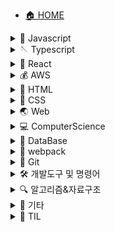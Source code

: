 - [🏠 HOME](/)

<details>
    <summary>🐤 Javascript</summary>

- - [JavaScript란](JavaScript\Javascript란.md)
- - [1바이트는 왜 8비트인가](JavaScript/1바이트는_왜_8비트인가.md)
- - [타입 변환과 단축 평가](JavaScript/타입-변환과-단축-평가.md)
- - [RegExp](JavaScript/RegExp.md)
- - [모듈](JavaScript/모듈.md)
- - [제너레이터-async-await](JavaScript/제너레이터-async-await.md)
- - [DOMContentLoaded, load 이벤트](JavaScript/DOMContentLoaded,load-이벤트.md)

</details>

<details>
    <summary>🪡 Typescript</summary>

- - [Typescript란?](Typescript/Typescript란.md)
- - [개발환경](Typescript/개발-환경.md)
- - [tsconfig.json](Typescript/tsconfig.json.md)
- - [타입 기본](Typescript/타입-기본.md)
- - [인터페이스](Typescript/인터페이스.md)
- - [타입 별칭(Type Aliases)과 인터페이스와의 차이](<Typescript/타입-별칭(Type-Aliases)과-인터페이스와의-차이.md>)
- - [제네릭(Generic)](<Typescript/제네릭(Generic).md>)

</details>

<details>
    <summary>💎 React</summary>

- - [React를 사용하는 이유](React/React를-사용하는-이유.md)
- - [Virtual DOM](React/Virtual-DOM.md)
- - [JSX](React/JSX.md)
- - [컴포넌트(Component)](React/컴포넌트-Component.md)
- - [이벤트 핸들링](React/이벤트-핸들링.md)
- - [ref(클래스 컴포넌트)](React/ref.md)
- - [라이프사이클 메서드(Lifecycle method)](React/라이프사이클-메서드.md)
- - [Hooks](React/Hooks.md)
- - [클래스 컴포넌트와 함수 컴포넌트](React/클래스-컴포넌트와-함수-컴포넌트.md)
- - [Router](React/Router.md)

</details>

<details>
    <summary>💰 AWS</summary>

- - [EC2 + Github Actions로 Next.js 배포 및 자동화(CI/CD) - 1편: AWS EC2 생성 및 설정](<AWS/EC2+GithubAction으로-Next.js-배포-및-자동화(CI,CD)-1편.md>)

</details>

<details>
    <summary>📝 HTML</summary>

- - [인용문(q, blockquote)](HTML/인용문-q,blockquote.md)
- - [abbr](HTML/abbr.md)
- - [dl, dt, dd](HTML/dl,dt,dd.md)
- - [aria-hidden](HTML/aria-hidden.md)
- - [figure](HTML/figure.md)
- - [form태그 내부의 접근성](HTML/form태그-내부의-접근성.md)
- - [HTML5 markup](HTML/HTML5-markup.md)

</details>

<details>
    <summary>🎨 CSS</summary>

- - [a11y-hidden](CSS/a11y-hidden.md)
- - [box-sizing](CSS/box-sizing.md)
- - [float](CSS/float.md)
- - [margin collapse](CSS/margin-collapse.md)
- - [vertical-align](CSS/vertical-align.md)
- - [white-space](CSS/white-space.md)

</details>

<details>
    <summary>🌏 Web</summary>

- - [pixel](Web/pixel.md)
- - [웹 폰트](Web/웹-폰트.md)

</details>

<details>
    <summary>💻 ComputerScience</summary>

- - [인터프리터언어와 컴파일러언어](ComputerScience/인터프리터언어와-컴파일러언어.md)
- - [프로세스(process)](ComputerScience/프로세스-process.md)
- - [멀티 프로세스와 멀티 스레드](ComputerScience/멀티-프로세스와-멀티-스레드.md)

</details>

<details>
    <summary>💾 DataBase</summary>

- - [데이터 베이스의 개요](database/데이터-베이스의-개요.md)
- - [AWS-EC2-인스턴스-생성](database/AWS-EC2-인스턴스-생성.md)
- - [EC2인스턴스에 MongoDB 설치 및 GUI 사용법](database/EC2인스턴스에-MongoDB-설치.md)
- - [CyberDuck GUI로 서버에 파일 전송하기](database/cyberDuck-GUI로-서버에-파일-전송하기.md)

</details>

<details>
    <summary>🧊 webpack</summary>

- - [webpack](Webpack/webpack.md)

</details>

<details>
    <summary>📸 Git</summary>

- - [브랜치 이름 변경 및 기본 브랜치 설정](Git/브랜치-이름-변경-및-기본-브랜치-설정.md)
- - [git open](Git/git-open.md)
- - [git LFS(Large File Storage)](Git/git-LFS-Large-File-Storage.md)

</details>

<details>
    <summary>🛠 개발도구 및 명령어</summary>

- - [code명령어 사용법, VSCode를 git기본 에디터로 사용하기](개발도구&명령어/MAC-OS에서-code명령-사용법과-VSCode를-git의-기본-에디터로-사용하기.md)
- - [HTMLHINT](개발도구&명령어/HTMLHint.md)
- - [editorConfig](개발도구&명령어/editorConfig.md)
- - [Shell 명령어 (CLI)](개발도구&명령어/shell명령어.md)

</details>

<details>
    <summary>🔍 알고리즘&자료구조</summary>

- - [자료구조](알고리즘&자료구조/자료구조.md)
- - [알고리즘](알고리즘&자료구조/알고리즘.md)
- - [이진검색](알고리즘&자료구조/이진검색.md)
- - [for문을 활용한 별 찍기](알고리즘&자료구조/for문을-활용한-별찍기.md)
- - [양방향 연결 리스트 (Doubly Linked List)](알고리즘&자료구조/DoublyLinkedList.md)
- - [진법 변환](알고리즘&자료구조/진법-변환.md)
- - [Big-O Notation](알고리즘&자료구조/Big-O-Notation.md)

</details>

<details>
    <summary>🎸 기타</summary>

- - [Hexo블로그 만들기](기타/hexo블로그-만들기.md)

</details>

<details>
    <summary>📖 TIL</summary>

<details class="sub-details">
    <summary>2021년 8월</summary>

- - [202108011 Container, Presentational 디자인 패턴, Atomic 디자인 패턴](TIL/20210811-TIL-Container,Presentational-디자인-패턴,Atomic-디자인-패턴.md)
- - [20210809 타입스크립트 책 정독 시작, 코드 스플리팅 적용, useCallback과 React.memo](TIL/20210809-TIL-타입스크립트-책-정독-시작,코드-스플리팅-적용,useCallback과-React.memo.md)
- - [20210804 코드 스플리팅, 블랙커피 스터디 끝, 방황중](TIL/20210804-TIL-코드-스플리팅,블랙커피-스터디-끝,방황중.md)
- - [20210803 cypress 문서 초반부 읽기, ts-react-redux-thunk](TIL/20210803-TIL-cypress-문서-초반부-읽기,ts-react-redux-thunk.md)
- - [20210802 cypress기본, typesafe-actions](TIL/20210802-TIL-cypress기본,typesafe-actions.md)

</details>

<details class="sub-details">
    <summary>2021년 7월</summary>

- - [20210726 node LTS, React.memo](TIL/20210726-TIL-node-LTS,React-memo.md)
- - [20210719 Snackbar UI, 나만의 유튜브 강의실 2단계 완성](TIL/20210719-TIL-Snackbar-UI,나만의-유튜브-강의실-2단계-완성.md)
- - [20210716 라우팅 설정, 기타 버그 수정](TIL/20210716-TIL-라우팅-설정,기타-버그-수정.md)
- - [20210715 diff알고리즘 적용, redux-saga](TIL/20210715-TIL-diff알고리즘-적용,redux-saga.md)
- - [20210714 타입별칭, 제네릭, 블랙커피 스터디 온라인세션](TIL/20210714-TIL-타입별칭,제네릭,블랙커피-스터디-온라인세션.md)
- - [20210713 나만의 유튜브 강의실 1단계 미션 완료](TIL/20210713-TIL-나만의-유튜브-강의실-1단계-미션-완료.md)
- - [20210712 클래스와 함수 컴포넌트, 나만의 유튜브 강의실)](TIL/20210712-TIL-클래스와-함수-컴포넌트,나만의-유튜브-강의실.md)
- - [20210709 타입 단언, 타입 가드](TIL/20210709-TIL-타입-단언,타입-가드.md)
- - [20210708 타입스크립트 개념 정리, 상황에 맞는 프레임워크 선택](TIL/20210708-TIL-타입스크립트-개념-정리,상황에-맞는-프레임워크-선택.md)
- - [20210707 자바스크립트에서의 간단한 상태관리](TIL/20210707-TIL-자바스크립트에서의-간단한-상태관리.md)
- - [20210706 redux와 상태관리 패턴](TIL/20210706-TIL-redux와-상태관리-패턴.md)
- - [20210701 반응형 프로그래밍, 프로그래머스 실력체크](TIL/20210701-TIL-반응형-프로그래밍,프로그래머스-실력체크.md)

</details>

<details class="sub-details">
    <summary>2021년 6월</summary>

- - [20210629 diff 알고리즘 따라하기, 반응형 프로그래밍](TIL/20210629-TIL-diff-알고리즘-따라하기,반응형-프로그래밍.md)
- - [20210628 TypeScript인강, 옵저버 패턴](TIL/20210628-TIL-TypeScript인강,옵저버-패턴.md)
- - [20210625 TypeScript 고급타입, frameworkless routing](TIL/20210625-TIL-TypeScript-고급타입,frameworkless-routing.md)
- - [20210624 스터디카페 탐방, TypeScript인강, HTTP요청](TIL/20210624-TIL-스터디카페-탐방,TypeScript인강,HTTP요청.md)
- - [20210623 공부환경 개선, TypeScript기초, 웹 컴포넌트](TIL/20210623-TIL-공부환경-개선,TypeScript기초,웹-컴포넌트.md)
- - [20210618 렌더링 엔진의 설계, 가상DOM과 diff알고리즘](TIL/20210618-TIL-렌더링-엔진의-설계,가상DOM과-diff알고리즘.md)
- - [20210615 Set, Greedy](TIL/20210616-TIL-Set,Greedy.md)
- - [20210610 autocomplete, 잡생각](TIL/20210610-TIL-autocomplete,잡생각.md)
- - [20210609 블랙커피 스터디 두번째 온라인 세션](TIL/20210609-TIL-블랙커피-스터디-두번째-온라인-세션.md)
- - [20210608 네카라쿠배 조교 면접, 지하철 노선도 SPA화 완성, JSON server 적용](TIL/20210608-TIL-네카라쿠배-조교-면접,지하철-노선도-SPA화-완성,JSON-server-적용.md)
- - [20210607 vanila js로 CSR, SPA 적용](TIL/20210607-TIL-vanila-js로-CSR,SPA-적용.md)
- - [20210604 webpack기본 설정 완료, postcss, url-loader](TIL/20210604-TIL-webpack기본-설정-완료,postcss,url-loader.md)
- - [20210603 webpack 공부 및 설정 연습](TIL/20210603-TIL-webpack-공부-및-설정-연습.md)
- - [20210602 블랙커피 스터디 온라인세션](TIL\20210602-TIL-블랙커피-스터디-온라인세션.md)

</details>

<details class="sub-details">
    <summary>2021년 5월</summary>

- - [20210531 scroll이벤트 무한스크롤, innerHTML 이벤트 바인딩](TIL/20210531-TIL-scroll이벤트-무한스크롤,innerHTML이벤트-바인딩.md)
- - [20210530 Devfolio 프로젝트 회고, 블랙커피 스터디 미션 수행](TIL/20210530-TIL-Devfolio-프로젝트-회고,블랙커피-스터디-미션-수행.md)
- - [20210529 Devfolio배포, 블랙커피 스터디 미션 프로젝트 초기설정](TIL/20210529-TIL-Devfolio배포,블랙커피-스터디-미션-프로젝트-초기설정.md)
- - [20210528 Devfolio version2 끝](TIL/20210528-TIL-Devfolio-version2-끝.md)
- - [20210527 프로젝트 조회 페이지 리팩토링 완료, 제목 기준 검색 api생성, jwt verify](TIL/20210527-TIL-프로젝트-조회-페이지-리팩토링-완료,제목-기준-검색-api생성,jwt-verify.md)
- - [20210526 프로젝트 조회 페이지 리팩토링, 블랙커피 스터디 시작](TIL/20210526-TIL-프로젝트-조회-페이지-리팩토링,블랙커피-스터디-시작.md)
- - [20210525 팀원목록 조회 UI와 기능 구현](TIL\20210525-TIL-팀원목록-조회-UI와-기능-구현.md)
- - [20210524 무한스크롤, 팀원 목록 추가 api, 프로젝트 조회 페이지 뷰포트 변경](TIL\20210524-TIL-무한스크롤,팀원-목록-추가api,프로젝트-조회-페이지-뷰포트-변경.md)
- - [20210521 MySQL JOIN개념 공부 및 쿼리문 작성, IntersectionObserver 무한스크롤](TIL/20210521-TIL-MySQL-JOIN개념-공부-및-쿼리문-작성,IntersectionObserver-무한스크.md)
- - [20210520 대댓글 Update, Delete, 무한스크롤 시크릿코드 강의 시청, 디바운스 리마인드](TIL/20210520-TIL-대댓글-Update,Delete,무한스크롤-시크릿코드-강의-시청,디바운스-리마인드.md)
- - [20210519 대댓글 Create, Read](TIL/20210519-TIL-대댓글-Create,Read.md)
- - [20210518 댓글 Create, Read, UserNavigator수정, JS 기초다지기](TIL/20210518-TIL-댓글-Create,Read,UserNavigator수정,-JS-기초다지기.md)
- - [20210517 댓글 테이블 설계 및 변경, JS 계산기 예제](TIL/20210517-TIL-댓글-테이블-설계,JS계산기-예제.md)
- - [20210511 useDetectViewport를 media쿼리로 리팩토링](TIL/20210511-TIL-useDetectViewport를-media쿼리로-리팩토링.md)
- - [20210510 S3 버그픽스, MySQL인코딩 타입 변경](TIL/20210510-TIL-S3버그픽스,MySQL인코딩-타입-변경.md)

</details>

<details class="sub-details">
    <summary>2021년 4월</summary>

- - [React프로젝트 회고 20210409 ~ 20210430](TIL/React프로젝트-회고.md)
- - [20210427 프로젝트 수정 삭제 api, 포트폴리오 수정 api, 회원 탈퇴 api 생성, 404페이지 생성](TIL/20210427-TIL프로젝트-수정-삭제-api,포트폴리오-수정-api,회원-탈퇴-api-생성,404페이지-생성.md)
- - [20210426 프로젝트 배포 테스트, 회원가입 버그 수정](TIL/20210426-TIL프로젝트-배포-테스트,회원가입-버그-수정.md)
- - [20210422 프로젝트 트러블 슈팅, 프로폴리오 페이지의 레이아웃 작업](TIL/20210422-TIL-프로젝트-트러블-슈팅,프로폴리오-페이지의-레이아웃-작업.md)
- - [20210421 프로젝트 조회 api 생성, api문서 작성, 프로젝트 좋아요 api생성](TIL/20210421-TIL-프로젝트-조회-api-생성,api문서-작성,프로젝트-좋아요-api생성.md)
- - [20210419 유저 네비게이터 메뉴, 프로젝트 Link 처리, 홈페이지 유저 인터렉션 적용](TIL/20210419-TIL-유저-네비게이터-메뉴,프로젝트-Link-처리,홈페이지-유저-인터렉션-적용.md)
- - [20210415 Github회원가입, ec2인스턴스에 서버 구동, styled-components 버그픽스](TIL/20210415-TIL-Github회원가입,ec2인스턴스에-서버-구동,styled-components-버그픽스.md)
- - [20210414 프로젝트 기획문서 작성, passport.js 리팩토링, Footer 컴포넌트, Page 컴포넌트 생성](TIL/20210414-TIL-프로젝트-기획문서-작성,passport.js-리팩토링,Footer-컴포넌트,Page-컴포넌트-생성.md)
- - [20210413 Header컴포넌트, passport.js, 라우트 설정](TIL/20210413-TIL-Header컴포넌트,passport.js,라우트-설정.md)
- - [20210412 JWT토근 발급, MySQL연동하여 일반 회원가입, 로그인 구현](TIL/20210412-TIL-JWT토근-발급,MySQL연동하여-일반-회원가입,로그인-구현.md)
- - [20210411 데이터 베이스 테이블 설계 및 생성, S3에 이미지 업로드](TIL/20210411-TIL-데이터-베이스-테이블-설계-및-생성,S3에-이미지-업로드.md)
- - [20210410 프로젝트 파일 배포, 제품 백로그 정리, wiki 작성](TIL/20210410-TIL-프로젝트-파일-배포,제품-백로그-정리,wiki-작성.md)
- - [20210409 final프로젝트 시작](TIL/20210409-TIL-final프로젝트-시작.md)
- - [20210401 redux-thunk](TIL/20210401-redux-thunk.md)

</details>

<details class="sub-details">
    <summary>2021년 3월</summary>

- - [20210331 firestore, graph 자료구조](TIL/20210331-firestore,graph자료구조.md)
- - [20210330 ReactDOM.portal, forwardRef, firebase 인증](TIL/20210330-ReactDOM.portal,forwardRef,firebase-인증.md)
- - [20210329 redux, 페이지 교체 알고리즘](TIL/20210329-redux,페이지-교체-알고리즘.md)
- - [20210326 useContext, HOC](TIL/20210326-useContext,HOC.md)
- - [20210325 Context API와 여러가지 개발지식](TIL/20210325-Context-API와-여러가지-개발지식.md)
- - [20210324 React Router, 완전 이진 트리 순회 및 검색](TIL/20210324-React-Router,완전-이진-트리-순회-및-검색.md)
- - [20210323 구조 분해 할당 기본값 설정](TIL/20210323-구조-분해-할당-기본값-설정.md)
- - [20210322 커리어 초기 면담](TIL/20210322-커리어-초기-면담,가상-메모리.md)
- - [20210321 coupangpage, movie finder](TIL/20210321-coupangpage,movie-finder.md)
- - [20210320 useCallback, useRef](TIL/20210320-useCallback,useRef.md)
- - [20210319 compound component, useState콜백, useEffect](TIL/20210319-compound-component,useState콜백,useEffect.md)
- - [20210318 Lifting State Up, pointer-events](TIL/20210318-Lifting-State-Up,pointer-events.md)
- - [20210317 LinkedList, Stack, Queue](TIL/20210317-LinkedList,Stack,Queue.md)
- - [20210316 MongoDB, 데이터베이스 백업](TIL/20210316-MongoDB,database-backup.md)
- - [20210315 라이프사이클 메서드, 멀티 스레드, 가상 메모리](TIL/20210315-라이프사이클-메서드,멀티스레드,가상-메모리.md)
- - [20210312 ref, 애드온, sass모듈](TIL/20210312-ref,애드온,sass모듈.md)
- - [20210311 CDD, StoryBook, type검사](TIL/20210311-CDD,StoryBook,type검사.md)
- - [20210310 컴포넌트 현강, 알고리즘 복잡도](TIL/20210310-컴포넌트-현강,알고리즘-복잡도.md)
- - [20210309 CRA, 데이터베이스](TIL/20210309-CRA,데이터베이스.md)
- - [20210308 Component, 프로세스](TIL/20210308-Component,프로세스.md)
- - [20210307 VirtualDOM, JSX](TIL/20210307-VirtualDOM,JSX.md)
- - [20210306 docsify, devMatching](TIL/20210306-docsify,devMatching.md)
- - [20210305 알고리즘, 데이터베이스](TIL/20210305-알고리즘,데이터베이스.md)
- - [20210304-TIL](TIL/20210304-TIL.md)
- - [20210303-TIL](TIL/20210303-TIL.md)
- - [20210302-TIL](TIL/20210302-TIL.md)
- - [20210301-TIL](TIL/20210301-TIL.md)

</details>

<details class="sub-details">
    <summary>2021년 2월</summary>

- - [20210216 ~ 20210228 JavaScript 프로젝트 기간동안의 회고](TIL/FDS-18-JavaScript-프로젝트-기간-회고)
- - [20210215-TIL](TIL/20210215-TIL.md)
- - [20210214-TIL](TIL/20210214-TIL.md)
- - [20210213-TIL](TIL/20210213-TIL.md)
- - [20210212-TIL](TIL/20210212-TIL.md)
- - [20210211-TIL](TIL/20210211-TIL.md)
- - [20210210-TIL](TIL/20210210-TIL.md)
- - [20210209-TIL](TIL/20210209-TIL.md)
- - [20210208-TIL](TIL/20210208-TIL.md)
- - [20210207-TIL](TIL/20210207-TIL.md)
- - [20210206-TIL](TIL/20210206-TIL.md)
- - [20210205-TIL](TIL/20210205-TIL.md)
- - [20210204-TIL](TIL/20210204-TIL.md)
- - [20210203-TIL](TIL/20210203-TIL.md)
- - [20210202-TIL](TIL/20210202-TIL.md)
- - [20210201-TIL](TIL/20210201-TIL.md)

</details>

<details class="sub-details">
    <summary>2021년 1월</summary>

- - [20210131-TIL](TIL/20210131-TIL.md)
- - [20210130-TIL](TIL/20210130-TIL.md)
- - [20210129-TIL](TIL/20210129-TIL.md)
- - [20210128-TIL](TIL/20210128-TIL.md)
- - [20210127-TIL](TIL/20210127-TIL.md)
- - [20210126-TIL](TIL/20210126-TIL.md)
- - [20210125-TIL](TIL/20210125-TIL.md)
- - [20210124-TIL](TIL/20210124-TIL.md)
- - [20210123-TIL](TIL/20210123-TIL.md)
- - [20210122-TIL](TIL/20210122-TIL.md)
- - [20210121-TIL](TIL/20210121-TIL.md)
- - [20210120-TIL](TIL/20210120-TIL.md)
- - [20210119-TIL](TIL/20210119-TIL.md)
- - [20210118-TIL](TIL/20210118-TIL.md)
- - [20210117-TIL](TIL/20210117-TIL.md)
- - [20210116-TIL](TIL/20210116-TIL.md)
- - [20210115-TIL](TIL/20210115-TIL.md)
- - [20210114-TIL](TIL/20210114-TIL.md)
- - [20210113-TIL](TIL/20210113-TIL.md)
- - [20210112-TIL](TIL/20210112-TIL.md)
- - [20210111-TIL](TIL/20210111-TIL.md)
- - [20210110-TIL](TIL/20210110-TIL.md)
- - [20210109-TIL](TIL/20210109-TIL.md)
- - [20210108-TIL](TIL/20210108-TIL.md)
- - [20210107-TIL](TIL/20210107-TIL.md)
- - [20210106-TIL](TIL/20210106-TIL.md)
- - [20210105-TIL](TIL/20210105-TIL.md)
- - [20210104-TIL](TIL/20210104-TIL.md)
- - [20210103-TIL](TIL/20210103-TIL.md)
- - [20210102-TIL](TIL/20210102-TIL.md)
- - [20210101-TIL](TIL/20210101-TIL.md)

</details>

<details class="sub-details">
    <summary>2020년 12월</summary>

- - [20201231-TIL](TIL/20201231-TIL.md)
- - [20201230-TIL](TIL/20201230-TIL.md)
- - [20201229-TIL](TIL/20201229-TIL.md)
- - [20201228-TIL](TIL/20201228-TIL.md)
- - [20201227-TIL](TIL/20201227-TIL.md)
- - [20201226-TIL](TIL/20201226-TIL.md)
- - [20201224-TIL](TIL/20201224-TIL.md)
- - [20201223-TIL](TIL/20201223-TIL.md)
- - [20201222-TIL](TIL/20201222-TIL.md)
- - [20201221-TIL](TIL/20201221-TIL.md)
- - [20201220-TIL](TIL/20201220-TIL.md)
- - [20201219-TIL](TIL/20201219-TIL.md)
- - [20201218-TIL](TIL/20201218-TIL.md)
- - [20201217-TIL](TIL/20201217-TIL.md)
- - [20201216-TIL](TIL/20201216-TIL.md)
- - [20201215-TIL](TIL/20201215-TIL.md)
- - [20201214-TIL](TIL/20201214-TIL.md)
- - [20201213-TIL](TIL/20201213-TIL.md)
- - [20201212-TIL](TIL/20201212-TIL.md)
- - [20201211-TIL](TIL/20201211-TIL.md)
- - [20201210-TIL](TIL/20201210-TIL.md)
- - [20201209-TIL](TIL/20201209-TIL.md)
- - [20201208-TIL](TIL/20201208-TIL.md)
- - [20201207-TIL](TIL/20201207-TIL.md)
- - [20201206-TIL](TIL/20201206-TIL.md)
- - [20201205-TIL](TIL/20201205-TIL.md)
- - [20201204-TIL](TIL/20201204-TIL.md)
- - [20201203-TIL](TIL/20201203-TIL.md)
- - [20201202-TIL](TIL/20201202-TIL.md)
- - [20201201-TIL](TIL/20201201-TIL.md)

</details>

<details class="sub-details">
    <summary>2020년 11월</summary>

- - [20201130-TIL](TIL/20201130-TIL.md)
- - [20201129-TIL](TIL/20201129-TIL.md)
- - [20201128-TIL](TIL/20201128-TIL.md)
- - [20201127-TIL](TIL/20201127-TIL.md)
- - [20201126-TIL](TIL/20201126-TIL.md)
- - [20201125-TIL](TIL/20201125-TIL.md)
- - [20201124-TIL](TIL/20201124-TIL.md)
- - [20201123-TIL](TIL/20201123-TIL.md)
- - [20201122-TIL](TIL/20201122-TIL.md)
- - [20201121-TIL](TIL/20201121-TIL.md)
- - [20201120-TIL](TIL/20201120-TIL.md)
- - [20201119-TIL](TIL/20201119-TIL.md)
- - [20201118-TIL](TIL/20201118-TIL.md)
- - [20201117-TIL](TIL/20201117-TIL.md)
- - [20201116-TIL](TIL/20201116-TIL.md)
- - [20201115-TIL](TIL/20201115-TIL.md)
- - [20201114-TIL](TIL/20201114-TIL.md)
- - [20201113-TIL](TIL/20201113-TIL.md)
- - [20201112-TIL](TIL/20201112-TIL.md)
- - [20201111-TIL](TIL/20201111-TIL.md)
- - [20201110-TIL](TIL/20201110-TIL.md)
- - [20201109-TIL](TIL/20201109-TIL.md)
- - [20201108-TIL](TIL/20201108-TIL.md)
- - [20201107-TIL](TIL/20201107-TIL.md)
- - [20201106-TIL](TIL/20201106-TIL.md)
- - [20201105-TIL](TIL/20201105-TIL.md)
- - [20201104-TIL](TIL/20201104-TIL.md)
- - [20201103-TIL](TIL/20201103-TIL.md)
- - [20201102-TIL](TIL/20201102-TIL.md)
- - [20201101-TIL](TIL/20201101-TIL.md)

</details>

<details class="sub-details">
    <summary>2020년 10월</summary>

- - [20201031-TIL](TIL/20201031-TIL.md)
- - [20201030-TIL](TIL/20201030-TIL.md)
- - [20201029-TIL](TIL/20201029-TIL.md)
- - [20201028-TIL](TIL/20201028-TIL.md)
- - [20201027-TIL](TIL/20201027-TIL.md)
- - [20201026-TIL](TIL/20201026-TIL.md)
- - [20201025-TIL](TIL/20201025-TIL.md)
- - [20201024-TIL](TIL/20201024-TIL.md)
- - [20201023-TIL](TIL/20201023-TIL.md)
- - [20201022-TIL](TIL/20201022-TIL.md)
- - [20201021-TIL](TIL/20201021-TIL.md)
- - [20201020-TIL](TIL/20201020-TIL.md)
- - [20201019-TIL](TIL/20201019-TIL.md)
- - [20201018-TIL](TIL/20201018-TIL.md)

</details>

- - [TIL(Today I Learned) Start!](TIL/TIL-Today-I-Learned-Start!)

</details>
